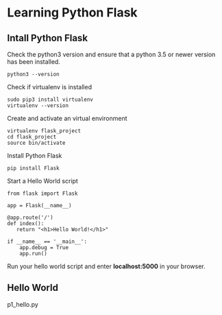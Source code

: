 
# Learning Python Flask

## Intall Python Flask

Check the python3 version and ensure that a python 3.5 or newer version has been installed.
```
python3 --version
```

Check if virtualenv is installed
```
sudo pip3 install virtualenv
virtualenv --version
```

Create and activate an virtual environment
```
virtualenv flask_project
cd flask_project
source bin/activate
```

Install Python Flask
```
pip install Flask
```

Start a Hello World script

```
from flask import Flask

app = Flask(__name__)

@app.route('/')
def index():
   return "<h1>Hello World!</h1>"

if __name__ == '__main__':
    app.debug = True
    app.run()
```

Run your hello world script and 
enter **localhost:5000** in your browser.


## Hello World

p1_hello.py
